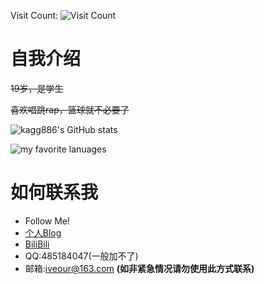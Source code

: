 Visit Count: ![Visit Count](https://profile-counter.glitch.me/kagg886/count.svg)

# 自我介绍
~~19岁，是学生~~

~~喜欢唱跳rap，篮球就不必要了~~

![kagg886's GitHub stats](https://github-readme-stats.vercel.app/api?username=kagg886&show_icons=true&theme=radical)

![my favorite lanuages](https://github-readme-stats.vercel.app/api/top-langs/?username=kagg886&layout=compact&hide_border=true&langs_count=50)

# 如何联系我
- Follow Me!
- [个人Blog](https://kagg886.top)
- [BiliBili](https://space.bilibili.com/24616557)
- QQ:485184047(一般加不了)
- 邮箱:iveour@163.com **(如非紧急情况请勿使用此方式联系)**

